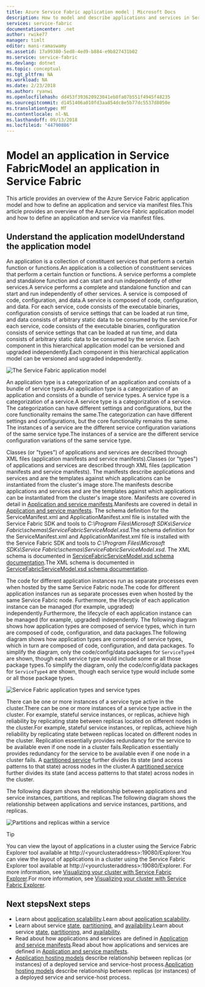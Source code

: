 ```yaml
---
title: Azure Service Fabric application model | Microsoft Docs
description: How to model and describe applications and services in Service Fabric.
services: service-fabric
documentationcenter: .net
author: rwike77
manager: timlt
editor: mani-ramaswamy
ms.assetid: 17a99380-5ed8-4ed9-b884-e9b827431b02
ms.service: service-fabric
ms.devlang: dotnet
ms.topic: conceptual
ms.tgt_pltfrm: NA
ms.workload: NA
ms.date: 2/23/2018
ms.author: ryanwi
ms.openlocfilehash: dd453f393620923041eb8fa07b551f4945f48235
ms.sourcegitcommit: d1451406a010fd3aa854dc8e5b77dc5537d8050e
ms.translationtype: MT
ms.contentlocale: nl-NL
ms.lasthandoff: 09/13/2018
ms.locfileid: "44790886"
---
```

# <a name="model-an-application-in-service-fabric"></a><span data-ttu-id="eb466-103">Model an application in Service Fabric</span><span class="sxs-lookup"><span data-stu-id="eb466-103">Model an application in Service Fabric</span></span>
<span data-ttu-id="eb466-104">This article provides an overview of the Azure Service Fabric application model and how to define an application and service via manifest files.</span><span class="sxs-lookup"><span data-stu-id="eb466-104">This article provides an overview of the Azure Service Fabric application model and how to define an application and service via manifest files.</span></span>

## <a name="understand-the-application-model"></a><span data-ttu-id="eb466-105">Understand the application model</span><span class="sxs-lookup"><span data-stu-id="eb466-105">Understand the application model</span></span>
<span data-ttu-id="eb466-106">An application is a collection of constituent services that perform a certain function or functions.</span><span class="sxs-lookup"><span data-stu-id="eb466-106">An application is a collection of constituent services that perform a certain function or functions.</span></span> <span data-ttu-id="eb466-107">A service performs a complete and standalone function and can start and run independently of other services.</span><span class="sxs-lookup"><span data-stu-id="eb466-107">A service performs a complete and standalone function and can start and run independently of other services.</span></span>  <span data-ttu-id="eb466-108">A service is composed of code, configuration, and data.</span><span class="sxs-lookup"><span data-stu-id="eb466-108">A service is composed of code, configuration, and data.</span></span> <span data-ttu-id="eb466-109">For each service, code consists of the executable binaries, configuration consists of service settings that can be loaded at run time, and data consists of arbitrary static data to be consumed by the service.</span><span class="sxs-lookup"><span data-stu-id="eb466-109">For each service, code consists of the executable binaries, configuration consists of service settings that can be loaded at run time, and data consists of arbitrary static data to be consumed by the service.</span></span> <span data-ttu-id="eb466-110">Each component in this hierarchical application model can be versioned and upgraded independently.</span><span class="sxs-lookup"><span data-stu-id="eb466-110">Each component in this hierarchical application model can be versioned and upgraded independently.</span></span>

![The Service Fabric application model][appmodel-diagram]

<span data-ttu-id="eb466-112">An application type is a categorization of an application and consists of a bundle of service types.</span><span class="sxs-lookup"><span data-stu-id="eb466-112">An application type is a categorization of an application and consists of a bundle of service types.</span></span> <span data-ttu-id="eb466-113">A service type is a categorization of a service.</span><span class="sxs-lookup"><span data-stu-id="eb466-113">A service type is a categorization of a service.</span></span> <span data-ttu-id="eb466-114">The categorization can have different settings and configurations, but the core functionality remains the same.</span><span class="sxs-lookup"><span data-stu-id="eb466-114">The categorization can have different settings and configurations, but the core functionality remains the same.</span></span> <span data-ttu-id="eb466-115">The instances of a service are the different service configuration variations of the same service type.</span><span class="sxs-lookup"><span data-stu-id="eb466-115">The instances of a service are the different service configuration variations of the same service type.</span></span>  

<span data-ttu-id="eb466-116">Classes (or "types") of applications and services are described through XML files (application manifests and service manifests).</span><span class="sxs-lookup"><span data-stu-id="eb466-116">Classes (or "types") of applications and services are described through XML files (application manifests and service manifests).</span></span>  <span data-ttu-id="eb466-117">The manifests describe applications and services and are the templates against which applications can be instantiated from the cluster's image store.</span><span class="sxs-lookup"><span data-stu-id="eb466-117">The manifests describe applications and services and are the templates against which applications can be instantiated from the cluster's image store.</span></span>  <span data-ttu-id="eb466-118">Manifests are covered in detail in [Application and service manifests](service-fabric-application-and-service-manifests.md).</span><span class="sxs-lookup"><span data-stu-id="eb466-118">Manifests are covered in detail in [Application and service manifests](service-fabric-application-and-service-manifests.md).</span></span> <span data-ttu-id="eb466-119">The schema definition for the ServiceManifest.xml and ApplicationManifest.xml file is installed with the Service Fabric SDK and tools to *C:\Program Files\Microsoft SDKs\Service Fabric\schemas\ServiceFabricServiceModel.xsd*.</span><span class="sxs-lookup"><span data-stu-id="eb466-119">The schema definition for the ServiceManifest.xml and ApplicationManifest.xml file is installed with the Service Fabric SDK and tools to *C:\Program Files\Microsoft SDKs\Service Fabric\schemas\ServiceFabricServiceModel.xsd*.</span></span> <span data-ttu-id="eb466-120">The XML schema is documented in [ServiceFabricServiceModel.xsd schema documentation](service-fabric-service-model-schema.md).</span><span class="sxs-lookup"><span data-stu-id="eb466-120">The XML schema is documented in [ServiceFabricServiceModel.xsd schema documentation](service-fabric-service-model-schema.md).</span></span>

<span data-ttu-id="eb466-121">The code for different application instances run as separate processes even when hosted by the same Service Fabric node.</span><span class="sxs-lookup"><span data-stu-id="eb466-121">The code for different application instances run as separate processes even when hosted by the same Service Fabric node.</span></span> <span data-ttu-id="eb466-122">Furthermore, the lifecycle of each application instance can be managed (for example, upgraded) independently.</span><span class="sxs-lookup"><span data-stu-id="eb466-122">Furthermore, the lifecycle of each application instance can be managed (for example, upgraded) independently.</span></span> <span data-ttu-id="eb466-123">The following diagram shows how application types are composed of service types, which in turn are composed of code, configuration, and data packages.</span><span class="sxs-lookup"><span data-stu-id="eb466-123">The following diagram shows how application types are composed of service types, which in turn are composed of code, configuration, and data packages.</span></span> <span data-ttu-id="eb466-124">To simplify the diagram, only the code/config/data packages for `ServiceType4` are shown, though each service type would include some or all those package types.</span><span class="sxs-lookup"><span data-stu-id="eb466-124">To simplify the diagram, only the code/config/data packages for `ServiceType4` are shown, though each service type would include some or all those package types.</span></span>

![Service Fabric application types and service types][cluster-imagestore-apptypes]

<span data-ttu-id="eb466-126">There can be one or more instances of a service type active in the cluster.</span><span class="sxs-lookup"><span data-stu-id="eb466-126">There can be one or more instances of a service type active in the cluster.</span></span> <span data-ttu-id="eb466-127">For example, stateful service instances, or replicas, achieve high reliability by replicating state between replicas located on different nodes in the cluster.</span><span class="sxs-lookup"><span data-stu-id="eb466-127">For example, stateful service instances, or replicas, achieve high reliability by replicating state between replicas located on different nodes in the cluster.</span></span> <span data-ttu-id="eb466-128">Replication essentially provides redundancy for the service to be available even if one node in a cluster fails.</span><span class="sxs-lookup"><span data-stu-id="eb466-128">Replication essentially provides redundancy for the service to be available even if one node in a cluster fails.</span></span> <span data-ttu-id="eb466-129">A [partitioned service](service-fabric-concepts-partitioning.md) further divides its state (and access patterns to that state) across nodes in the cluster.</span><span class="sxs-lookup"><span data-stu-id="eb466-129">A [partitioned service](service-fabric-concepts-partitioning.md) further divides its state (and access patterns to that state) across nodes in the cluster.</span></span>

<span data-ttu-id="eb466-130">The following diagram shows the relationship between applications and service instances, partitions, and replicas.</span><span class="sxs-lookup"><span data-stu-id="eb466-130">The following diagram shows the relationship between applications and service instances, partitions, and replicas.</span></span>

![Partitions and replicas within a service][cluster-application-instances]

> [!TIP]
> <span data-ttu-id="eb466-132">You can view the layout of applications in a cluster using the Service Fabric Explorer tool available at http://&lt;yourclusteraddress&gt;:19080/Explorer.</span><span class="sxs-lookup"><span data-stu-id="eb466-132">You can view the layout of applications in a cluster using the Service Fabric Explorer tool available at http://&lt;yourclusteraddress&gt;:19080/Explorer.</span></span> <span data-ttu-id="eb466-133">For more information, see [Visualizing your cluster with Service Fabric Explorer](service-fabric-visualizing-your-cluster.md).</span><span class="sxs-lookup"><span data-stu-id="eb466-133">For more information, see [Visualizing your cluster with Service Fabric Explorer](service-fabric-visualizing-your-cluster.md).</span></span>
> 
> 


## <a name="next-steps"></a><span data-ttu-id="eb466-134">Next steps</span><span class="sxs-lookup"><span data-stu-id="eb466-134">Next steps</span></span>
- <span data-ttu-id="eb466-135">Learn about [application scalability](service-fabric-concepts-scalability.md).</span><span class="sxs-lookup"><span data-stu-id="eb466-135">Learn about [application scalability](service-fabric-concepts-scalability.md).</span></span>
- <span data-ttu-id="eb466-136">Learn about service [state](service-fabric-concepts-state.md), [partitioning](service-fabric-concepts-partitioning.md), and [availability](service-fabric-availability-services.md).</span><span class="sxs-lookup"><span data-stu-id="eb466-136">Learn about service [state](service-fabric-concepts-state.md), [partitioning](service-fabric-concepts-partitioning.md), and [availability](service-fabric-availability-services.md).</span></span>
- <span data-ttu-id="eb466-137">Read about how applications and services are defined in [Application and service manifests](service-fabric-application-and-service-manifests.md).</span><span class="sxs-lookup"><span data-stu-id="eb466-137">Read about how applications and services are defined in [Application and service manifests](service-fabric-application-and-service-manifests.md).</span></span>
- <span data-ttu-id="eb466-138">[Application hosting models](service-fabric-hosting-model.md) describe relationship between replicas (or instances) of a deployed service and service-host process.</span><span class="sxs-lookup"><span data-stu-id="eb466-138">[Application hosting models](service-fabric-hosting-model.md) describe relationship between replicas (or instances) of a deployed service and service-host process.</span></span>

<!--Image references-->
[appmodel-diagram]: ./media/service-fabric-application-model/application-model.png
[cluster-imagestore-apptypes]: ./media/service-fabric-application-model/cluster-imagestore-apptypes.png
[cluster-application-instances]: media/service-fabric-application-model/cluster-application-instances.png



